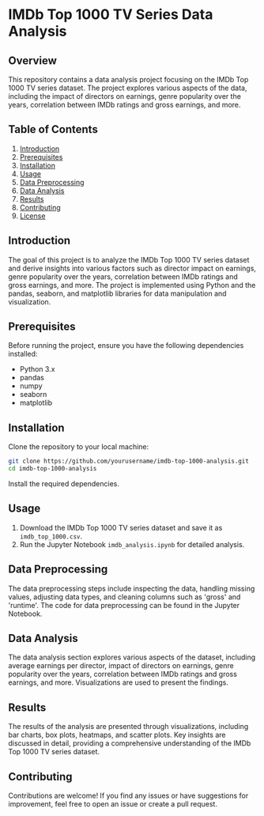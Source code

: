 # IMDb Top 1000 TV Series Data Analysis

## Overview

This repository contains a data analysis project focusing on the IMDb Top 1000 TV series dataset. The project explores various aspects of the data, including the impact of directors on earnings, genre popularity over the years, correlation between IMDb ratings and gross earnings, and more.

## Table of Contents

1. [Introduction](#introduction)
2. [Prerequisites](#prerequisites)
3. [Installation](#installation)
4. [Usage](#usage)
5. [Data Preprocessing](#data-preprocessing)
6. [Data Analysis](#data-analysis)
7. [Results](#results)
8. [Contributing](#contributing)
9. [License](#license)

## Introduction

The goal of this project is to analyze the IMDb Top 1000 TV series dataset and derive insights into various factors such as director impact on earnings, genre popularity over the years, correlation between IMDb ratings and gross earnings, and more. The project is implemented using Python and the pandas, seaborn, and matplotlib libraries for data manipulation and visualization.

## Prerequisites

Before running the project, ensure you have the following dependencies installed:

- Python 3.x
- pandas
- numpy
- seaborn
- matplotlib

## Installation

Clone the repository to your local machine:

```bash
git clone https://github.com/yourusername/imdb-top-1000-analysis.git
cd imdb-top-1000-analysis
```

Install the required dependencies.

## Usage

1. Download the IMDb Top 1000 TV series dataset and save it as `imdb_top_1000.csv`.
2. Run the Jupyter Notebook `imdb_analysis.ipynb` for detailed analysis.

## Data Preprocessing

The data preprocessing steps include inspecting the data, handling missing values, adjusting data types, and cleaning columns such as 'gross' and 'runtime'. The code for data preprocessing can be found in the Jupyter Notebook.

## Data Analysis

The data analysis section explores various aspects of the dataset, including average earnings per director, impact of directors on earnings, genre popularity over the years, correlation between IMDb ratings and gross earnings, and more. Visualizations are used to present the findings.

## Results

The results of the analysis are presented through visualizations, including bar charts, box plots, heatmaps, and scatter plots. Key insights are discussed in detail, providing a comprehensive understanding of the IMDb Top 1000 TV series dataset.

## Contributing

Contributions are welcome! If you find any issues or have suggestions for improvement, feel free to open an issue or create a pull request.
